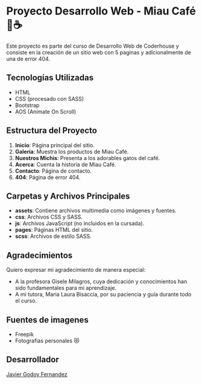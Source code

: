 # Proyecto Desarrollo Web - Miau Café 🐾☕
Este proyecto es parte del curso de Desarrollo Web de Coderhouse y consiste en la creación de un sitio web con 5 paginas y adicionalmente de una de error 404.

## Tecnologías Utilizadas

- HTML
- CSS (procesado con SASS)
- Bootstrap
- AOS (Animate On Scroll)

## Estructura del Proyecto

1. **Inicio**: Página principal del sitio.
2. **Galería**: Muestra los productos de Miau Café.
3. **Nuestros Michis**: Presenta a los adorables gatos del café.
4. **Acerca**: Cuenta la historia de Miau Café.
5. **Contacto**: Página de contacto.
6. **404**: Página de error 404.

## Carpetas y Archivos Principales

- **assets**: Contiene archivos multimedia como imágenes y fuentes.
- **css**: Archivos CSS y SASS.
- **js**: Archivos JavaScript (no incluidos en la cursada).
- **pages**: Páginas HTML del sitio.
- **scss**: Archivos de estilo SASS.

## Agradecimientos

Quiero expresar mi agradecimiento de manera especial:

- A la profesora Gisele Milagros, cuya dedicación y conocimientos han sido fundamentales para mi aprendizaje.
- A mi tutora, Maria Laura Bisaccia, por su paciencia y guía durante todo el curso.

## Fuentes de imagenes
- Freepik
- Fotografias personales 😻

## Desarrollador

[Javier Godoy Fernandez](https://github.com/JavierGodoyf/)
